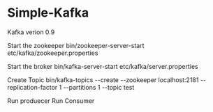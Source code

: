 # Simple-Kafka

Kafka verion 0.9

Start the zookeeper
bin/zookeeper-server-start etc/kafka/zookeeper.properties

Start the broker
bin/kafka-server-start etc/kafka/server.properties

Create Topic
bin/kafka-topics --create --zookeeper localhost:2181 --replication-factor 1 --partitions 1 --topic test

Run produecer
Run Consumer

